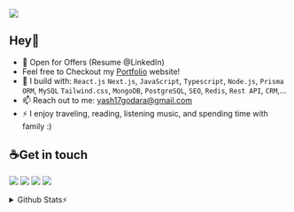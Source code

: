 <p align="left"> 
  <img src="https://komarev.com/ghpvc/?username=y17godara&label=Profile%20views&color=0e75b6&style=flat" />
</p>

## Hey👋 

- 🏢 Open for Offers (Resume @LinkedIn)
- Feel free to Checkout my [Portfolio](https://y-g.tech) website!
- 🧰 I build with: `React.js` `Next.js`, `JavaScript`, `Typescript`, `Node.js`, `Prisma ORM`, `MySQL` `Tailwind.css`, `MongoDB`, `PostgreSQL`, `SEO`, `Redis`, `Rest API`, `CRM`,...
- 📫 Reach out to me: yash17godara@gmail.com
- ⚡ I enjoy traveling, reading, listening music, and spending time with family :)

## ☕Get in touch

[<img src="https://skillicons.dev/icons?i=linkedin"/>](https://www.linkedin.com/in/y17godara)
[<img src="https://skillicons.dev/icons?i=twitter"/>](https://www.twitter.com/y17godara)
[<img src="https://skillicons.dev/icons?i=github"/>](https://github.com/y17godara)
[<img src="https://skillicons.dev/icons?i=discord"/>](https://discord.gg/FahhNxkaue)



<details>
  <summary>Github Stats⚡</summary>
</br></br>
  <a href="#"> <img align="center" src="https://github-readme-streak-stats.herokuapp.com/?user=y17godara&&theme=tokyonight" alt="y17godara" /></a>
</br></br>
  <a href="#"><img src="https://github-readme-stats.vercel.app/api?username=y17godara&theme=blueberry&count_private=true&hide_border=true&line_height=20" alt="Github stats"></a>
  <a href="#"><img src="https://github-readme-stats.vercel.app/api/top-langs/?username=y17godara&layout=compact&theme=blueberry&count_private=true&hide_border=true" alt="Top Langs"></a>
</details>
